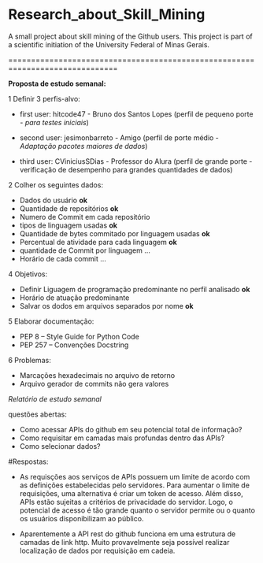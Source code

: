 # Research_about_Skill_Mining

A small project about skill mining of the Github users. This project is part of a scientific initiation of the University Federal of Minas Gerais.

==============================================================================

**Proposta de estudo semanal:** 

1 Definir 3 perfis-alvo:

  * first user: hitcode47 - Bruno dos Santos Lopes (perfil de pequeno porte - *para testes iniciais*)

  * second user: jesimonbarreto - Amigo (perfil de porte médio - *Adaptação pacotes maiores de dados*)
  
  * third user: CViniciusSDias - Professor do Alura (perfil de grande porte - verificação de desempenho para grandes quantidades de dados)


2 Colher os seguintes dados: 

  * Dados do usuário ****ok****
  * Quantidade de repositórios ****ok****
  * Numero de Commit em cada repositório 
  * tipos de linguagem usadas ****ok****
  * Quantidade de bytes commitado por linguagem usadas ****ok****
  * Percentual de atividade para cada linguagem ****ok****
  * quantidade de Commit por linguagem ...
  * Horário de cada commit ...
 
4 Objetivos:

  * Definir Liguagem de programação predominante no perfil analisado ****ok****
  * Horário de atuação predominante
  * Salvar os dodos em arquivos separados por nome ****ok****

5 Elaborar documentação:
 
  * PEP 8 – Style Guide for Python Code
  * PEP 257 – Convenções Docstring

6 Problemas:

  * Marcações hexadecimais no arquivo de retorno
  * Arquivo gerador de commits não gera valores

*Relatório de estudo semanal*

questões abertas:
  * Como acessar APIs do github em seu potencial total de informação?
  * Como requisitar em camadas mais profundas dentro das APIs?
  * Como selecionar dados?
  

  #Respostas:

  * As requisções aos serviços de APIs possuem um limite de acordo com as definições estabelecidas pelo servidores. Para aumentar o limite de requisições, uma alternativa é criar um token de acesso. Além disso, APIs estão sujeitas a critérios de privacidade do servidor. Logo, o potencial de acesso é tão grande quanto o servidor permite ou o quanto os usuários disponibilizam ao público.

  * Aparentemente a API rest do github funciona em uma estrutura de camadas de link http. Muito provavelmente seja possível realizar localização de dados por requisição em cadeia.


